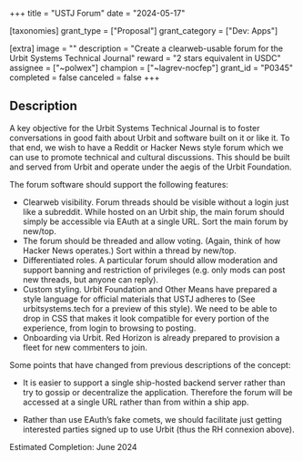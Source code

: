 +++
title = "USTJ Forum"
date = "2024-05-17"

[taxonomies]
grant_type = ["Proposal"]
grant_category = ["Dev: Apps"]

[extra]
image = ""
description = "Create a clearweb-usable forum for the Urbit Systems Technical Journal"
reward = "2 stars equivalent in USDC"
assignee = ["~polwex"]
champion = ["~lagrev-nocfep"]
grant_id = "P0345"
completed = false
canceled = false
+++

## Description

A key objective for the Urbit Systems Technical Journal is to foster conversations in good faith about Urbit and software built on it or like it.  To that end, we wish to have a Reddit or Hacker News style forum which we can use to promote technical and cultural discussions.  This should be built and served from Urbit and operate under the aegis of the Urbit Foundation.

The forum software should support the following features:
- Clearweb visibility. Forum threads should be visible without a login just like a subreddit.  While hosted on an Urbit ship, the main forum should simply be accessible via EAuth at a single URL. Sort the main forum by new/top.
- The forum should be threaded and allow voting.  (Again, think of how Hacker News operates.)  Sort within a thread by new/top.
- Differentiated roles. A particular forum should allow moderation and support banning and restriction of privileges (e.g. only mods can post new threads, but anyone can reply).
- Custom styling. Urbit Foundation and Other Means have prepared a style language for official materials that USTJ adheres to (See urbitsystems.tech for a preview of this style).  We need to be able to drop in CSS that makes it look compatible for every portion of the experience, from login to browsing to posting.
- Onboarding via Urbit.  Red Horizon is already prepared to provision a fleet for new commenters to join.

Some points that have changed from previous descriptions of the concept:
- It is easier to support a single ship-hosted backend server rather than try to gossip or decentralize the application.  Therefore the forum will be accessed at a single URL rather than from within a ship app.

- Rather than use EAuth’s fake comets, we should facilitate just getting interested parties signed up to use Urbit (thus the RH connexion above).


Estimated Completion: June 2024
